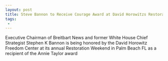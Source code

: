 ```yaml
---
layout: post
title: Steve Bannon to Receive Courage Award at David Horowitzs Restoration Weekend
tags:
 -
---
```

Executive Chairman of Breitbart News and former White House Chief Strategist Stephen K Bannon is being honored by the David Horowitz Freedom Center at its annual Restoration Weekend in Palm Beach FL as a recipient of the Annie Taylor award
